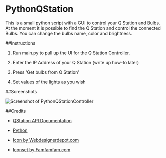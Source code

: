 # PythonQStation

This is a small python script with a GUI to control your Q Station and Bulbs. At the moment it is possible to find the Q Station and control the connected Bulbs. You can change the bulbs name, color and brightness.

##Instructions

1. Run main.py to pull up the UI for the Q Station Controller.

2. Enter the IP Address of your Q Station (write up how-to later)

3. Press 'Get bulbs from Q Station'

4. Set values of the lights as you wish

##Screenshots

![Screenshot of PythonQStationController](http://i.imgur.com/Dl0V7E7.png)

##Credits

* [QStation API Documentation](https://github.com/BelledsQ/QStation_API)

* [Python](https://www.python.org)

* [Icon by Webdesignerdepot.com](http://www.webdesignerdepot.com/)

* [Iconset by Famfamfam.com](http://www.famfamfam.com/)
